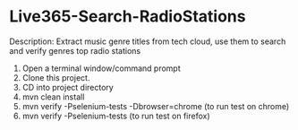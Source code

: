 Live365-Search-RadioStations 
============================
Description: Extract music genre titles from tech cloud, use them to search and verify genres top radio stations

1. Open a terminal window/command prompt
2. Clone this project.
3. CD into project directory
4. mvn clean install 
5. mvn verify -Pselenium-tests -Dbrowser=chrome     (to run test on chrome)
6. mvn verify -Pselenium-tests      (to run test on firefox)
